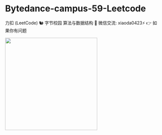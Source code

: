 # Bytedance-campus-59-Leetcode

力扣 (LeetCode) 🐿️ 字节校园 算法与数据结构  💬 微信交流: xiaoda0423⚡ 👉 如果你有问题 

<img width="300px" src="https://user-images.githubusercontent.com/59645426/189210756-13c9874f-15a0-4bb4-a251-6f9af799a9b1.png"/>


